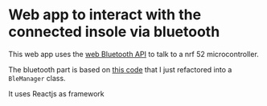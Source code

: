# Web app to interact with the connected insole via bluetooth

This web app uses the [web Bluetooth API](https://developer.mozilla.org/en-US/docs/Web/API/Web_Bluetooth_API) to talk to a nrf 52 microcontroller.

The bluetooth part is based on [this code](https://github.com/hutscape/hutscape.github.io/blob/master/_tutorials/web-ble-gatt/web-ble-gatt.html) that I just refactored into a `BleManager` class.


It uses Reactjs as framework